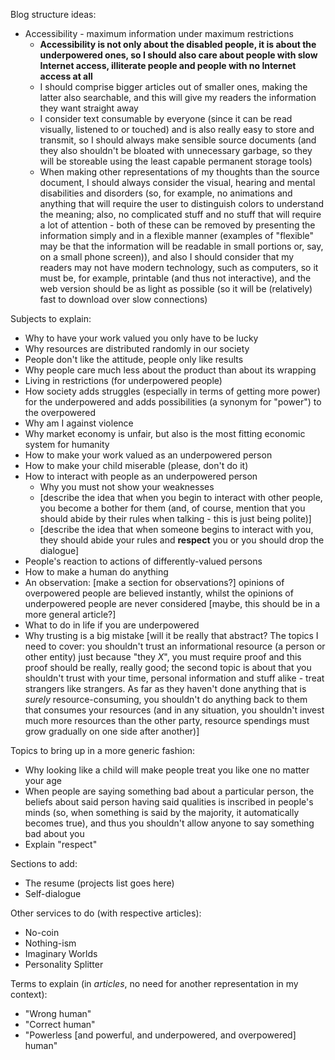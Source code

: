 Blog structure ideas:
* Accessibility - maximum information under maximum restrictions
    * **Accessibility is not only about the disabled people, it is about the underpowered ones, so I should also care about people with slow Internet access, illiterate people and people with no Internet access at all**
    * I should comprise bigger articles out of smaller ones, making the latter also searchable, and this will give my readers the information they want straight away
    * I consider text consumable by everyone (since it can be read visually, listened to or touched) and is also really easy to store and transmit, so I should always make sensible source documents (and they also shouldn't be bloated with unnecessary garbage, so they will be storeable using the least capable permanent storage tools)
    * When making other representations of my thoughts than the source document, I should always consider the visual, hearing and mental disabilities and disorders (so, for example, no animations and anything that will require the user to distinguish colors to understand the meaning; also, no complicated stuff and no stuff that will require a lot of attention - both of these can be removed by presenting the information simply and in a flexible manner (examples of "flexible" may be that the information will be readable in small portions or, say, on a small phone screen)), and also I should consider that my readers may not have modern technology, such as computers, so it must be, for example, printable (and thus not interactive), and the web version should be as light as possible (so it will be (relatively) fast to download over slow connections)

Subjects to explain:
* Why to have your work valued you only have to be lucky
* Why resources are distributed randomly in our society
* People don't like the attitude, people only like results
* Why people care much less about the product than about its wrapping
* Living in restrictions (for underpowered people)
* How society adds struggles (especially in terms of getting more power) for the underpowered and adds possibilities (a synonym for "power") to the overpowered
* Why am I against violence
* Why market economy is unfair, but also is the most fitting economic system for humanity
* How to make your work valued as an underpowered person
* How to make your child miserable (please, don't do it)
* How to interact with people as an underpowered person
    * Why you must not show your weaknesses
    * [describe the idea that when you begin to interact with other people, you become a bother for them (and, of course, mention that you should abide by their rules when talking - this is just being polite)]
    * [describe the idea that when someone begins to interact with you, they should abide your rules and **respect** you or you should drop the dialogue]
* People's reaction to actions of differently-valued persons
* How to make a human do anything
* An observation: [make a section for observations?] opinions of overpowered people are believed instantly, whilst the opinions of underpowered people are never considered [maybe, this should be in a more general article?]
* What to do in life if you are underpowered
* Why trusting is a big mistake [will it be really that abstract? The topics I need to cover: you shouldn't trust an informational resource (a person or other entity) just because "they *X*", you must require proof and this proof should be really, really good; the second topic is about that you shouldn't trust with your time, personal information and stuff alike - treat strangers like strangers. As far as they haven't done anything that is *surely* resource-consuming, you shouldn't do anything back to them that consumes your resources (and in any situation, you shouldn't invest much more resources than the other party, resource spendings must grow gradually on one side after another)]

Topics to bring up in a more generic fashion:
* Why looking like a child will make people treat you like one no matter your age
* When people are saying something bad about a particular person, the beliefs about said person having said qualities is inscribed in people's minds (so, when something is said by the majority, it automatically becomes true), and thus you shouldn't allow anyone to say something bad about you
* Explain "respect"

Sections to add:
* The resume (projects list goes here)
* Self-dialogue

Other services to do (with respective articles):
* No-coin
* Nothing-ism
* Imaginary Worlds
* Personality Splitter

Terms to explain (in *articles*, no need for another representation in my context):
* "Wrong human"
* "Correct human"
* "Powerless [and powerful, and underpowered, and overpowered] human"
